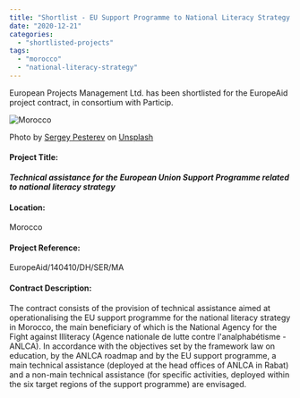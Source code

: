```yaml
---
title: "Shortlist - EU Support Programme to National Literacy Strategy in Morocco"
date: "2020-12-21"
categories: 
  - "shortlisted-projects"
tags: 
  - "morocco"
  - "national-literacy-strategy"
---
```


European Projects Management Ltd. has been shortlisted for the EuropeAid project contract, in consortium with Particip.

![Morocco](images/sergey-pesterev-i-P1lmY_e1w-unsplash-e1608626960849-1024x532.jpg)

Photo by [Sergey Pesterev](https://unsplash.com/@sickle?utm_source=unsplash&utm_medium=referral&utm_content=creditCopyText) on [Unsplash](https://unsplash.com/?utm_source=unsplash&utm_medium=referral&utm_content=creditCopyText)

#### Project Title:

**_****Technical assistance for the European Union Support Programme related to national literacy strategy****_**

#### Location:

Morocco

#### Project Reference:

EuropeAid/140410/DH/SER/MA

#### **Contract Description:**

The contract consists of the provision of technical assistance aimed at operationalising the EU support programme for the national literacy strategy in Morocco, the main beneficiary of which is the National Agency for the Fight against Illiteracy (Agence nationale de lutte contre l'analphabétisme - ANLCA). In accordance with the objectives set by the framework law on education, by the ANLCA roadmap and by the EU support programme, a main technical assistance (deployed at the head offices of ANLCA in Rabat) and a non-main technical assistance (for specific activities, deployed within the six target regions of the support programme) are envisaged.
